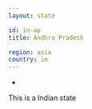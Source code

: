```yaml
---
layout: state

id: in-ap
title: Andhra Pradesh

region: asia
country: in
---
```

-
This is a Indian state